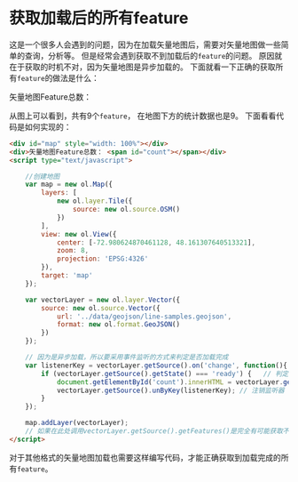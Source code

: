 # 获取加载后的所有feature
这是一个很多人会遇到的问题，因为在加载矢量地图后，需要对矢量地图做一些简单的查询，分析等。 但是经常会遇到获取不到加载后的`feature`的问题。 原因就在于获取的时机不对，因为矢量地图是异步加载的。 下面就看一下正确的获取所有`feature`的做法是什么：

<head>                  
	<link href="../src/ol3.13.1/ol.css" rel="stylesheet" type="text/css" />
	<script type="text/javascript" src="../src/ol3.13.1/ol.js" charset="utf-8"></script>
</head>
<div id="map" style="width: 100%"></div>
<div>矢量地图Feature总数： <span id="count"></span></div>
<script type="text/javascript">

	//创建地图
	var map = new ol.Map({
		layers: [
			new ol.layer.Tile({
				source: new ol.source.OSM()
			})
		],
		view: new ol.View({ 
			center: [-72.980624870461128, 48.161307640513321],
			zoom: 8,
			projection: 'EPSG:4326'
		}),
		target: 'map'
	});

	var vectorLayer = new ol.layer.Vector({
		source: new ol.source.Vector({
			url: '../data/geojson/line-samples.geojson', 
			format: new ol.format.GeoJSON()
		})
	});

	var listenerKey = vectorLayer.getSource().on('change', function(){
		if (vectorLayer.getSource().getState() === 'ready') {
			document.getElementById('count').innerHTML = vectorLayer.getSource().getFeatures().length;
			vectorLayer.getSource().unByKey(listenerKey);
		}
	});

	map.addLayer(vectorLayer);
</script>

从图上可以看到，共有9个`feature`， 在地图下方的统计数据也是9。 下面看看代码是如何实现的：

```html
<div id="map" style="width: 100%"></div>
<div>矢量地图Feature总数： <span id="count"></span></div>
<script type="text/javascript">

	//创建地图
	var map = new ol.Map({
		layers: [
			new ol.layer.Tile({
				source: new ol.source.OSM()
			})
		],
		view: new ol.View({ 
			center: [-72.980624870461128, 48.161307640513321],
			zoom: 8,
			projection: 'EPSG:4326'
		}),
		target: 'map'
	});

	var vectorLayer = new ol.layer.Vector({
		source: new ol.source.Vector({
			url: '../data/geojson/line-samples.geojson', 
			format: new ol.format.GeoJSON()
		})
	});

	// 因为是异步加载，所以要采用事件监听的方式来判定是否加载完成
	var listenerKey = vectorLayer.getSource().on('change', function(){
		if (vectorLayer.getSource().getState() === 'ready') {	// 判定是否加载完成
			document.getElementById('count').innerHTML = vectorLayer.getSource().getFeatures().length;
			vectorLayer.getSource().unByKey(listenerKey); // 注销监听器
		}
	});

	map.addLayer(vectorLayer);
	// 如果在此处调用vectorLayer.getSource().getFeatures()是完全有可能获取不到任何Feature的，这是常犯错误
</script>
```
对于其他格式的矢量地图加载也需要这样编写代码，才能正确获取到加载完成的所有`feature`。

